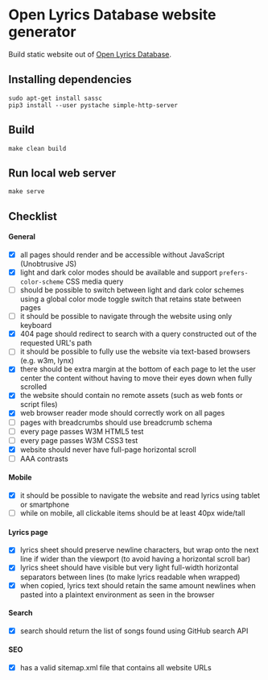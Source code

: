 # Open Lyrics Database website generator

Build static website out of [Open Lyrics Database](https://github.com/Lyrics/lyrics).


## Installing dependencies

    sudo apt-get install sassc
    pip3 install --user pystache simple-http-server


## Build

    make clean build


## Run local web server

    make serve


## Checklist

#### General
 - [x] all pages should render and be accessible without JavaScript (Unobtrusive JS)
 - [x] light and dark color modes should be available and support `prefers-color-scheme` CSS media query
 - [ ] should be possible to switch between light and dark color schemes using a global color mode toggle switch that retains state between pages
 - [ ] it should be possible to navigate through the website using only keyboard
 - [x] 404 page should redirect to search with a query constructed out of the requested URL's path
 - [ ] it should be possible to fully use the website via text-based browsers (e.g. w3m, lynx)
 - [x] there should be extra margin at the bottom of each page to let the user center the content without having to move their eyes down when fully scrolled
 - [x] the website should contain no remote assets (such as web fonts or script files)
 - [x] web browser reader mode should correctly work on all pages
 - [ ] pages with breadcrumbs should use breadcrumb schema
 - [ ] every page passes W3M HTML5 test
 - [ ] every page passes W3M CSS3 test
 - [x] website should never have full-page horizontal scroll
 - [ ] AAA contrasts

#### Mobile
 - [x] it should be possible to navigate the website and read lyrics using tablet or smartphone
 - [ ] while on mobile, all clickable items should be at least 40px wide/tall

#### Lyrics page
 - [x] lyrics sheet should preserve newline characters, but wrap onto the next line if wider than the viewport (to avoid having a horizontal scroll bar)
 - [x] lyrics sheet should have visible but very light full-width horizontal separators between lines (to make lyrics readable when wrapped)
 - [x] when copied, lyrics text should retain the same amount newlines when pasted into a plaintext environment as seen in the browser

#### Search
 - [x] search should return the list of songs found using GitHub search API

#### SEO
 - [x] has a valid sitemap.xml file that contains all website URLs
